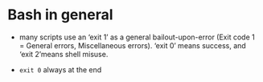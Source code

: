 # Bash in general

- many scripts use an ‘exit 1’ as a general bailout-upon-error (Exit code 1 = General errors, Miscellaneous errors). 
‘exit 0’ means success, and ‘exit 2’means shell misuse.

- `exit 0` always at the end

